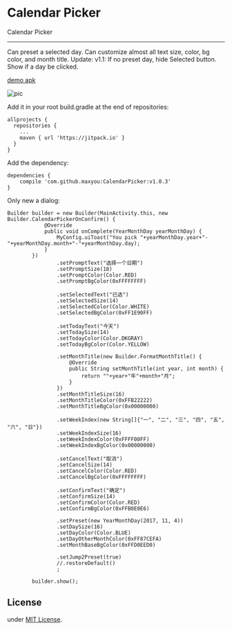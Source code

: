# Calendar Picker

Calendar Picker

---

Can preset a selected day. Can customize almost all text size, color, bg color, and month title.
Update:
    v1.1: If no preset day, hide Selected button. Show if a day be clicked.


[demo apk](https://github.com/maxyou/CalendarPicker/blob/master/example-release.apk?raw=true)<br>

![pic][1]

  [1]: https://raw.githubusercontent.com/maxyou/CalendarPicker/master/ezgif.com-resize.gif


  Add it in your root build.gradle at the end of repositories:

    allprojects {
      repositories {
        ...
        maven { url 'https://jitpack.io' }
      }
    }

  Add the dependency:

    dependencies {
        compile 'com.github.maxyou:CalendarPicker:v1.0.3'
    }


  Only new a dialog:<br>

    Builder builder = new Builder(MainActivity.this, new Builder.CalendarPickerOnConfirm() {
                @Override
                public void onComplete(YearMonthDay yearMonthDay) {
                    MyConfig.uiToast("You pick "+yearMonthDay.year+"-"+yearMonthDay.month+"-"+yearMonthDay.day);
                }
            })
                    .setPromptText("选择一个日期")
                    .setPromptSize(18)
                    .setPromptColor(Color.RED)
                    .setPromptBgColor(0xFFFFFFFF)

                    .setSelectedText("已选")
                    .setSelectedSize(14)
                    .setSelectedColor(Color.WHITE)
                    .setSelectedBgColor(0xFF1E90FF)

                    .setTodayText("今天")
                    .setTodaySize(14)
                    .setTodayColor(Color.DKGRAY)
                    .setTodayBgColor(Color.YELLOW)

                    .setMonthTitle(new Builder.FormatMonthTitle() {
                        @Override
                        public String setMonthTitle(int year, int month) {
                            return ""+year+"年"+month+"月";
                        }
                    })
                    .setMonthTitleSize(16)
                    .setMonthTitleColor(0xFFB22222)
                    .setMonthTitleBgColor(0x00000000)

                    .setWeekIndex(new String[]{"一", "二", "三", "四", "五", "六", "日"})
                    .setWeekIndexSize(16)
                    .setWeekIndexColor(0xFFFF00FF)
                    .setWeekIndexBgColor(0x00000000)

                    .setCancelText("取消")
                    .setCancelSize(14)
                    .setCancelColor(Color.RED)
                    .setCancelBgColor(0xFFFFFFFF)

                    .setConfirmText("确定")
                    .setConfirmSize(14)
                    .setConfirmColor(Color.RED)
                    .setConfirmBgColor(0xFFB0E0E6)

                    .setPreset(new YearMonthDay(2017, 11, 4))
                    .setDaySize(16)
                    .setDayColor(Color.BLUE)
                    .setDayOtherMonthColor(0xFF87CEFA)
                    .setMonthBaseBgColor(0xFFD0EED0)

                    .setJump2Preset(true)
                    //.restoreDefault()
                    ;

            builder.show();


## License<br>
under [MIT License](http://www.opensource.org/licenses/MIT).
